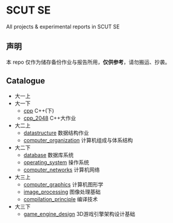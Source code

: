 # SCUT SE

All projects & experimental reports in SCUT SE

## 声明

本 repo 仅作为储存备份作业与报告所用，**仅供参考**，请勿搬运、抄袭。

## Catalogue

-   大一上
-   大一下
    -   [cpp](./cpp) C++(下)
    -   [cpp_2048](./cpp_2048/) C++大作业
-   大二上
    -   [datastructure](./datastructure/) 数据结构作业
    -   [computer_organization](./computer_organization/) 计算机组成与体系结构
-   大二下
    -   [database](./database/) 数据库系统
    -   [operating_system](./operating_system/) 操作系统
    -   [computer_networks](./computer_networks/) 计算机网络
-   大三上
    -   [computer_graphics](./computer_graphics) 计算机图形学
    -   [image_processing](./image_processing) 图像处理基础
    -   [compilation_principle](./compilation_principle) 编译技术
-   大三下
    -   [game_engine_design](./game_engine_design) 3D游戏引擎架构设计基础
